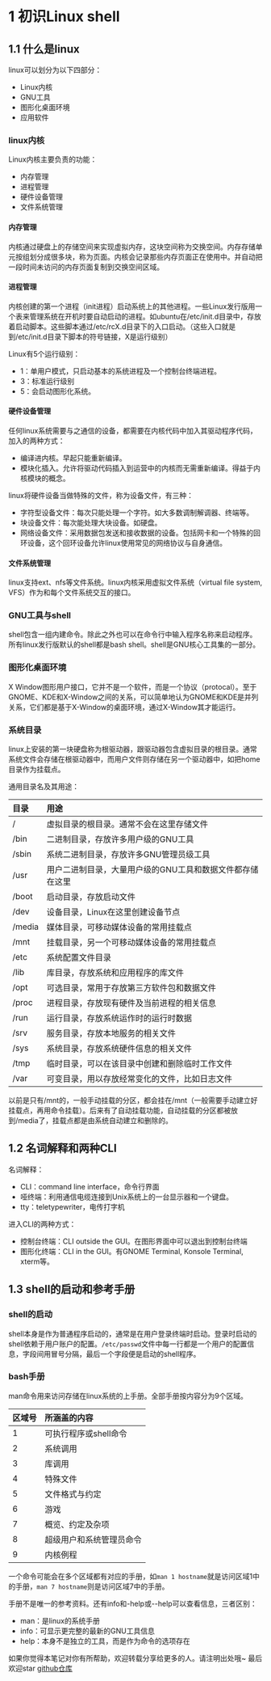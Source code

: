 # 1 初识Linux shell

## 1.1 什么是linux

linux可以划分为以下四部分：

- Linux内核
- GNU工具
- 图形化桌面环境
- 应用软件

### linux内核

Linux内核主要负责的功能：

- 内存管理
- 进程管理
- 硬件设备管理
- 文件系统管理

#### 内存管理

内核通过硬盘上的存储空间来实现虚拟内存，这块空间称为交换空间。内存存储单元按组划分成很多块，称为页面。内核会记录那些内存页面正在使用中。并自动把一段时间未访问的内存页面复制到交换空间区域。

#### 进程管理

内核创建的第一个进程（init进程）启动系统上的其他进程。一些Linux发行版用一个表来管理系统在开机时要自动启动的进程。如ubuntu在/etc/init.d目录中，存放着启动脚本。这些脚本通过/etc/rcX.d目录下的入口启动。（这些入口就是到/etc/init.d目录下脚本的符号链接，X是运行级别）

Linux有5个运行级别：

- 1：单用户模式，只启动基本的系统进程及一个控制台终端进程。
- 3：标准运行级别
- 5：会启动图形化系统。

#### 硬件设备管理

任何linux系统需要与之通信的设备，都需要在内核代码中加入其驱动程序代码，加入的两种方式：

- 编译进内核。早起只能重新编译。
- 模块化插入。允许将驱动代码插入到运营中的内核而无需重新编译。得益于内核模块的概念。

linux将硬件设备当做特殊的文件，称为设备文件，有三种：

- 字符型设备文件：每次只能处理一个字符。如大多数调制解调器、终端等。
- 块设备文件：每次能处理大块设备。如硬盘。
- 网络设备文件：采用数据包发送和接收数据的设备。包括网卡和一个特殊的回环设备，这个回环设备允许linux使用常见的网络协议与自身通信。

#### 文件系统管理

linux支持ext、nfs等文件系统。linux内核采用虚拟文件系统（virtual file system, VFS）作为和每个文件系统交互的接口。

### GNU工具与shell

shell包含一组内建命令。除此之外也可以在命令行中输入程序名称来启动程序。所有linux发行版默认的shell都是bash shell。shell是GNU核心工具集的一部分。

### 图形化桌面环境

X Window图形用户接口，它并不是一个软件，而是一个协议（protocal）。至于GNOME、KDE和X-Window之间的关系，可以简单地认为GNOME和KDE是并列关系，它们都是基于X-Window的桌面环境，通过X-Window其才能运行。

### 系统目录

linux上安装的第一块硬盘称为根驱动器，跟驱动器包含虚拟目录的根目录。通常系统文件会存储在根驱动器中，而用户文件则存储在另一个驱动器中，如把home目录作为挂载点。

通用目录名及其用途：

| 目录     | 用途                             |
| :----- | :----------------------------- |
| /      | 虚拟目录的根目录。通常不会在这里存储文件           |
| /bin   | 二进制目录，存放许多用户级的GNU工具            |
| /sbin  | 系统二进制目录，存放许多GNU管理员级工具          |
| /usr   | 用户二进制目录，大量用户级的GNU工具和数据文件都存储在这里 |
| /boot  | 启动目录，存放启动文件                    |
| /dev   | 设备目录，Linux在这里创建设备节点            |
| /media | 媒体目录，可移动媒体设备的常用挂载点             |
| /mnt   | 挂载目录，另一个可移动媒体设备的常用挂载点          |
| /etc   | 系统配置文件目录                       |
| /lib   | 库目录，存放系统和应用程序的库文件              |
| /opt   | 可选目录，常用于存放第三方软件包和数据文件          |
| /proc  | 进程目录，存放现有硬件及当前进程的相关信息          |
| /run   | 运行目录，存放系统运作时的运行时数据             |
| /srv   | 服务目录，存放本地服务的相关文件               |
| /sys   | 系统目录，存放系统硬件信息的相关文件             |
| /tmp   | 临时目录，可以在该目录中创建和删除临时工作文件        |
| /var   | 可变目录，用以存放经常变化的文件，比如日志文件        |

以前是只有/mnt的，一般手动挂载的分区，都会挂在/mnt（一般需要手动建立好挂载点，再用命令挂载）。后来有了自动挂载功能，自动挂载的分区都被放到/media了，挂载点都是由系统自动建立和删除的。

## 1.2 名词解释和两种CLI

名词解释：

- CLI：command line interface，命令行界面
- 哑终端：利用通信电缆连接到Unix系统上的一台显示器和一个键盘。
- tty：teletypewriter，电传打字机

进入CLI的两种方式：

- 控制台终端：CLI outside the GUI。在图形界面中可以退出到控制台终端
- 图形化终端：CLI in the GUI。有GNOME Terminal, Konsole Terminal, xterm等。

## 1.3 shell的启动和参考手册

### shell的启动

shell本身是作为普通程序启动的，通常是在用户登录终端时启动。登录时启动的shell依赖于用户账户的配置。`/etc/passwd`文件中每一行都是一个用户的配置信息，字段间用冒号分隔，最后一个字段便是启动的shell程序。

### bash手册

man命令用来访问存储在linux系统的上手册。全部手册按内容分为9个区域。

| 区域号 | 所涵盖的内容        |
| :-- | :------------ |
| 1   | 可执行程序或shell命令 |
| 2   | 系统调用          |
| 3   | 库调用           |
| 4   | 特殊文件          |
| 5   | 文件格式与约定       |
| 6   | 游戏            |
| 7   | 概览、约定及杂项      |
| 8   | 超级用户和系统管理员命令  |
| 9   | 内核例程          |

一个命令可能会在多个区域都有对应的手册，如`man 1 hostname`就是访问区域1中的手册，`man 7 hostname`则是访问区域7中的手册。

手册不是唯一的参考资料。还有info和-help或--help可以查看信息，三者区别：

- man：是linux的系统手册
- info：可显示更完整的最新的GNU工具信息
- help：本身不是独立的工具，而是作为命令的选项存在

如果你觉得本笔记对你有所帮助，欢迎转载分享给更多的人。请注明出处哦~
最后欢迎star [github仓库](https://github.com/LeoSirius/notes)
